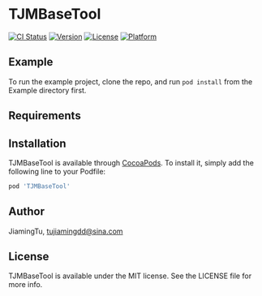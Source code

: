 # TJMBaseTool

[![CI Status](https://img.shields.io/travis/JiamingTu/TJMBaseTool.svg?style=flat)](https://travis-ci.org/JiamingTu/TJMBaseTool)
[![Version](https://img.shields.io/cocoapods/v/TJMBaseTool.svg?style=flat)](https://cocoapods.org/pods/TJMBaseTool)
[![License](https://img.shields.io/cocoapods/l/TJMBaseTool.svg?style=flat)](https://cocoapods.org/pods/TJMBaseTool)
[![Platform](https://img.shields.io/cocoapods/p/TJMBaseTool.svg?style=flat)](https://cocoapods.org/pods/TJMBaseTool)

## Example

To run the example project, clone the repo, and run `pod install` from the Example directory first.

## Requirements

## Installation

TJMBaseTool is available through [CocoaPods](https://cocoapods.org). To install
it, simply add the following line to your Podfile:

```ruby
pod 'TJMBaseTool'
```

## Author

JiamingTu, tujiamingdd@sina.com

## License

TJMBaseTool is available under the MIT license. See the LICENSE file for more info.
